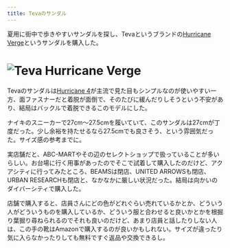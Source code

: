 ```yaml
---
title: Tevaのサンダル
---
```

夏用に街中で歩きやすいサンダルを探し、Tevaというブランドの[Hurricane Verge](https://www.amazon.co.jp/dp/B08B4869SL)というサンダルを購入した。

![](https://lh3.googleusercontent.com/docs/ADP-6oErXA3TezYjcPYpz0wlHtxxhi-vGA4nmKJe77kLiswkhszga0lOP7aqT8df7r8OP8F2M_qd0p_SU7pXh19akbx7yC-FbKdXmYGErAZCWO0QAsL4WyrkXWkHnXlgOytSxYdnNjqal0w8B6g_OB7bjbl-nq3rfuuNCFvHXql3ozbMAV9uVrf7CyxhNXx-EYuv-tJkoW89gwjWkDSF_A3Y5yGCNvKzDa6Q7wgUhrWvou95Tls-7DCk_eoSt7tM3u8vXQZWRNwWUKY_3d0Dr8QTLZe0CB7jCvzqNloHTKgweNjYM5IoObYnl3DZKPsyhnf-CX9MozvJT2GLUXHLfcQQ4ZoKDMd6bChBZTRoxe-a6gw18QS0vdrNacLRefvm097crFNFe-sxEt4fBkO9lcy3FrqOUsNn_93N4ke-DSAjR_ZoM5-rHEIZCxJqOGNpIiEwsXxrbvKavkY-oqDq0NYGBA5q6V1tgeJLBXem2cpMasIF8BBrNIqQo78o95ZeXz6FdVuzFsTID44yPEQRN3sindhb0dR7E1WpF0RgnRa0fWf8PGzhh5OffhA8A_jAmWa4e3_pGxyk3KcxGMjyxpmrFk8z3Ht0r8-oMF5dFFb4JMoWkhwGYadvEEtcSB7YTohqrAegXoGK1vAZ7pLT7mDw50ITYl6nlMFJqi_F-QRImxDW7xLX9HALBtBwLoQsL50-XwP_4JUqXWlKd3dJPvXZNhyGchF7YYgRzZEQjimnUgczxFNKp2Md200vXHVq23K_40BTp4QoFQtrSroN7TI1y48xMR5I5LFuYUdhHMJTH7KZ3_4OFdiolopwy5Uy2XSE1xi5klDJBmrtf3Bvv7ajnl0UwkSKBJVr7VuaNIxD2vEmFZpGAfKH0qI22QHvCYaK7LqNLTWlkItbRD9HRgH1gr8_EI0k29HdKny8eBOCwaRAULIJZjDloj5HkyJn9voUqKrdWxi_ExbBQKY19O17sa5EcHOd2FUkSOTpJpuhd5Bsmpe5aUt2kH1avUwtzyqD5Y4fxRQrMblJolIrO6Tyls4JHWF_X3UCgxKmqA-ybaQLK0hLJ3kfmKcUazD27TRyC0u7TXblRRGnJT6lyKEeY1_fFU6J7hlBIrN-sq_kpkQXZNHXeEU2AZWt5uzUOproc36V0jgfTaaNx5u-NTcFQnAsyScEJ2ganJVw_8SdTN6pu8wmjC1MdMxy18GDr-ps3qIkEqG9kOsWRR-09EgevMsS5-ISgUVzybaVa1gpzTzv_8nC "Teva Hurricane Verge")
=======================================================================================================================================================================================================================================================================================================================================================================================================================================================================================================================================================================================================================================================================================================================================================================================================================================================================================================================================================================================================================================================================================================================================================================================================================================================================================================================================================================================

Tevaのサンダルは[Hurricane 4](https://www.amazon.co.jp/dp/B096RS5PWQ)が主流で見た目もシンプルなのが使いやすい一方、面ファスナーだと着脱が面倒で、そのたびに緩んだりしそうという不安があり、結局はバックルで着脱できるこのモデルにした。

ナイキのスニーカーで27cm～27.5cmを履いていて、このサンダルは27cmが丁度だった。少し余裕を持たせるなら27.5cmでも良さそう、という雰囲気だった。サイズ感の参考までに。

実店舗だと、ABC-MARTやその辺のセレクトショップで扱っていることが多いらしい。お台場に行く用事があったのでそこで試着して購入したのだけど、アクアシティに行ってみたところ、BEAMSは閉店、UNITED ARROWSも閉店、URBAN RESEARCHも閉店と、なかなかに厳しい状況だった。結局は向かいのダイバーシティで購入した。

店舗で購入すると、店員さんにどの色がどれぐらい売れているかとか、どういう人がどういうものを購入しているか、どういう服と合わせると良いかとかを根掘り葉掘り尋ねられるのでそれも良いのだけど、あまり店員と話したりしない人は、この手の靴はAmazonで購入するのが良いかもしれない。サイズが違ったり気に入らなかったりしても無料ですぐ返品や交換できるし。
